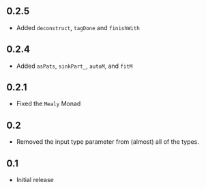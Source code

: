 0.2.5
-----
* Added `deconstruct`, `tagDone` and `finishWith`

0.2.4
-----
* Added `asPats`, `sinkPart_`, `autoM`, and `fitM`

0.2.1
-----
* Fixed the `Mealy` Monad

0.2
---
* Removed the input type parameter from (almost) all of the types.

0.1
---
* Initial release
